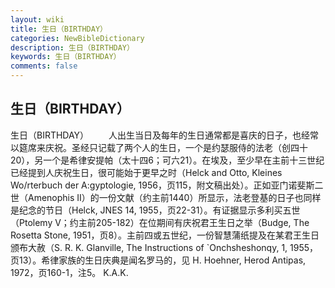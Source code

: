 ```yaml
---
layout: wiki
title: 生日（BIRTHDAY）
categories: NewBibleDictionary
description: 生日（BIRTHDAY）
keywords: 生日（BIRTHDAY）
comments: false
---
```


## 生日（BIRTHDAY）



生日（BIRTHDAY）
　　人出生当日及每年的生日通常都是喜庆的日子，也经常以筵席来庆祝。圣经只记载了两个人的生日，一个是约瑟服侍的法老（创四十20），另一个是希律安提帕（太十四6；可六21）。在埃及，至少早在主前十三世纪已经提到人庆祝生日，很可能始于更早之时（Helck and Otto, Kleines Wo/rterbuch der A:gyptologie, 1956，页115，附文稿出处）。正如亚门诺斐斯二世（Amenophis II）的一份文献（约主前1440）所显示，法老登基的日子也同样是纪念的节日（Helck, JNES 14, 1955，页22-31）。有证据显示多利买五世（Ptolemy V；约主前205-182）在位期间有庆祝君王生日之举（Budge, The Rosetta Stone, 1951，页8）。主前四或五世纪，一份智慧蒲纸提及在某君王生日颁布大赦（S. R. K. Glanville, The Instructions of `Onchsheshonqy, 1, 1955，页13）。希律家族的生日庆典是闻名罗马的，见 H. Hoehner, Herod Antipas, 1972，页160-1，注5。
K.A.K.



